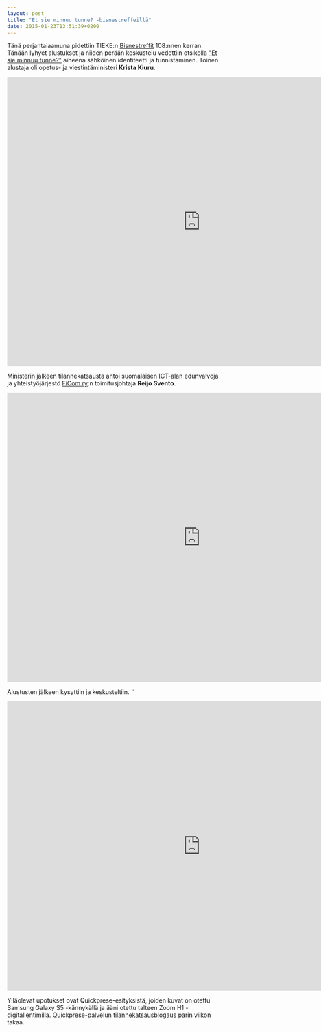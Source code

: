```yaml
---
layout: post
title: "Et sie minnuu tunne? -bisnestreffeillä"
date: 2015-01-23T13:51:39+0200
---
```


Tänä perjantaiaamuna pidettiin TIEKE:n [Bisnestreffit](http://www.tieke.fi/display/Bisnestreffit/Bisnestreffit) 108:nnen kerran. Tänään lyhyet alustukset ja niiden perään keskustelu vedettiin otsikolla ["Et sie minnuu tunne?"](http://www.tieke.fi/pages/viewpage.action?pageId=38141973) aiheena sähköinen identiteetti ja tunnistaminen. Toinen alustaja oli opetus- ja viestintäministeri **Krista Kiuru**.  <!--more-->

<iframe width="900" height="675" src="http://www.quickprese.com/embed/GZ74vy/bisnestreffit-108-digi-id-avaus-ja-ministeri-kiuru" frameborder="0" allowfullscreen></iframe>

Ministerin jälkeen tilannekatsausta antoi suomalaisen ICT-alan edunvalvoja ja yhteistyöjärjestö [FiCom ry](http://www.ficom.fi/fi/index.html):n toimitusjohtaja **Reijo Svento**.

<iframe width="900" height="675" src="http://www.quickprese.com/embed/AYXEsG/bisnestreffit-108-digi-id-reijo-svento-ficom" frameborder="0" allowfullscreen></iframe>

Alustusten jälkeen kysyttiin ja keskusteltiin. ¨

<iframe width="900" height="675" src="http://www.quickprese.com/embed/GuIre2/bisnestreffit-108-digi-id-keskustelua" frameborder="0" allowfullscreen></iframe>

Ylläolevat upotukset ovat Quickprese-esityksistä, joiden kuvat on otettu Samsung Galaxy S5 -kännykällä ja ääni otettu talteen Zoom H1 -digitallentimilla. Quickprese-palvelun [tilannekatsausblogaus](http://www.infocrea.fi/blogi/2015/01/helppoa-kuvaaani-palvelua-pilotoimaan/) parin viikon takaa. 

